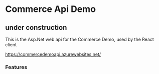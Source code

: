 # Commerce Api Demo

## under construction

This is the Asp.Net web api for the Commerce Demo, used by the React client

https://commercedemoapi.azurewebsites.net/


### Features